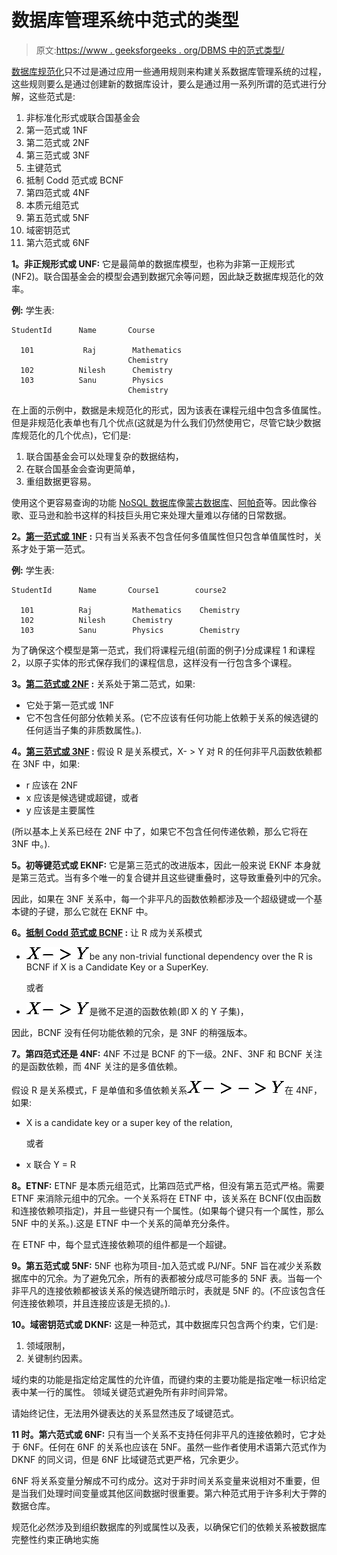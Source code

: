 # 数据库管理系统中范式的类型

> 原文:[https://www . geeksforgeeks . org/DBMS 中的范式类型/](https://www.geeksforgeeks.org/types-of-normal-forms-in-dbms/)

[数据库规范化](https://www.geeksforgeeks.org/introduction-of-database-normalization/)只不过是通过应用一些通用规则来构建关系数据库管理系统的过程，这些规则要么是通过创建新的数据库设计，要么是通过用一系列所谓的范式进行分解，这些范式是:

1.  非标准化形式或联合国基金会
2.  第一范式或 1NF
3.  第二范式或 2NF
4.  第三范式或 3NF
5.  主键范式
6.  抵制 Codd 范式或 BCNF
7.  第四范式或 4NF
8.  本质元组范式
9.  第五范式或 5NF
10.  域密钥范式
11.  第六范式或 6NF

**1。非正规形式或 UNF:**
它是最简单的数据库模型，也称为非第一正规形式(NF2)。联合国基金会的模型会遇到数据冗余等问题，因此缺乏数据库规范化的效率。

**例:**
学生表:

```
StudentId      Name       Course 

  101           Raj        Mathematics
                          Chemistry
  102          Nilesh      Chemistry
  103          Sanu        Physics
                          Chemistry
```

在上面的示例中，数据是未规范化的形式，因为该表在课程元组中包含多值属性。但是非规范化表单也有几个优点(这就是为什么我们仍然使用它，尽管它缺少数据库规范化的几个优点)，它们是:

1.  联合国基金会可以处理复杂的数据结构，
2.  在联合国基金会查询更简单，
3.  重组数据更容易。

使用这个更容易查询的功能 [NoSQL 数据库](https://www.geeksforgeeks.org/introduction-to-nosql/)像[蒙古数据库](https://www.geeksforgeeks.org/mongodb-an-introduction/)、[阿帕奇](https://www.geeksforgeeks.org/apache-poi-introduction/)等。因此像谷歌、亚马逊和脸书这样的科技巨头用它来处理大量难以存储的日常数据。

**2。[第一范式或 1NF](https://www.geeksforgeeks.org/first-normal-form-1nf/) :**
只有当关系表不包含任何多值属性但只包含单值属性时，关系才处于第一范式。

**例:**
学生表:

```
StudentId      Name       Course1        course2 

  101          Raj         Mathematics    Chemistry
  102          Nilesh      Chemistry
  103          Sanu        Physics        Chemistry

```

为了确保这个模型是第一范式，我们将课程元组(前面的例子)分成课程 1 和课程 2，以原子实体的形式保存我们的课程信息，这样没有一行包含多个课程。

**3。[第二范式或 2NF](https://www.geeksforgeeks.org/second-normal-form-2nf/) :**
关系处于第二范式，如果:

*   它处于第一范式或 1NF
*   它不包含任何部分依赖关系。(它不应该有任何功能上依赖于关系的候选键的任何适当子集的非质数属性。).

**4。[第三范式或 3NF](https://www.geeksforgeeks.org/third-normal-form-3nf/) :**
假设 R 是关系模式，X- > Y 对 R 的任何非平凡函数依赖都在 3NF 中，如果:

*   r 应该在 2NF
*   x 应该是候选键或超键，或者
*   y 应该是主要属性

(所以基本上关系已经在 2NF 中了，如果它不包含任何传递依赖，那么它将在 3NF 中。).

**5。初等键范式或 EKNF:**
它是第三范式的改进版本，因此一般来说 EKNF 本身就是第三范式。当有多个唯一的复合键并且这些键重叠时，这导致重叠列中的冗余。

因此，如果在 3NF 关系中，每一个非平凡的函数依赖都涉及一个超级键或一个基本键的子键，那么它就在 EKNF 中。

**6。[抵制 Codd 范式或 BCNF](https://www.geeksforgeeks.org/boyce-codd-normal-form-bcnf/) :**
让 R 成为关系模式

*   ![X->Y](img/e74acd7ea56137b33f12fa347fc4e34c.png "Rendered by QuickLaTeX.com")be any non-trivial functional dependency over the R is BCNF if X is a Candidate Key or a SuperKey.

    或者

*   ![X->Y](img/e74acd7ea56137b33f12fa347fc4e34c.png "Rendered by QuickLaTeX.com")是微不足道的函数依赖(即 X 的 Y 子集)，

因此，BCNF 没有任何功能依赖的冗余，是 3NF 的稍强版本。

**7。第四范式还是 4NF:**
4NF 不过是 BCNF 的下一级。2NF、3NF 和 BCNF 关注的是函数依赖，而 4NF 关注的是多值依赖。

假设 R 是关系模式，F 是单值和多值依赖关系![X->->Y](img/58e2ba4ae914165fa03cc276e1be17c7.png "Rendered by QuickLaTeX.com")在 4NF，如果:

*   X is a candidate key or a super key of the relation,

    或者

*   x 联合 Y = R

**8。ETNF:**
ETNF 是本质元组范式，比第四范式严格，但没有第五范式严格。需要 ETNF 来消除元组中的冗余。一个关系将在 ETNF 中，该关系在 BCNF(仅由函数和连接依赖项指定)，并且一些键只有一个属性。(如果每个键只有一个属性，那么 5NF 中的关系。).这是 ETNF 中一个关系的简单充分条件。

在 ETNF 中，每个显式连接依赖项的组件都是一个超键。

**9。第五范式或 5NF:**
5NF 也称为项目-加入范式或 PJ/NF。5NF 旨在减少关系数据库中的冗余。为了避免冗余，所有的表都被分成尽可能多的 5NF 表。当每一个非平凡的连接依赖都被该关系的候选键所暗示时，表就是 5NF 的。(不应该包含任何连接依赖项，并且连接应该是无损的。).

**10。域密钥范式或 DKNF:**
这是一种范式，其中数据库只包含两个约束，它们是:

1.  领域限制，
2.  关键制约因素。

域约束的功能是指定给定属性的允许值，而键约束的主要功能是指定唯一标识给定表中某一行的属性。
领域关键范式避免所有非时间异常。

请始终记住，无法用外键表达的关系显然违反了域键范式。

**11 时。第六范式或 6NF:**
只有当一个关系不支持任何非平凡的连接依赖时，它才处于 6NF。任何在 6NF 的关系也应该在 5NF。虽然一些作者使用术语第六范式作为 DKNF 的同义词，但是 6NF 比域键范式更严格，冗余更少。

6NF 将关系变量分解成不可约成分。这对于非时间关系变量来说相对不重要，但是当我们处理时间变量或其他区间数据时很重要。第六种范式用于许多利大于弊的数据仓库。

规范化必然涉及到组织数据库的列或属性以及表，以确保它们的依赖关系被数据库完整性约束正确地实施